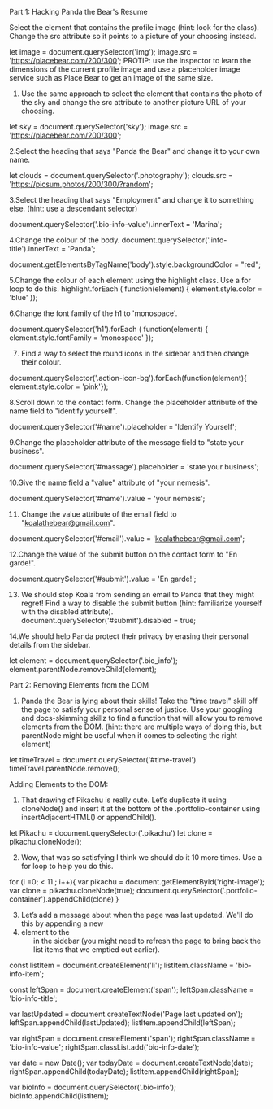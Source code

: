 Part 1: Hacking Panda the Bear's Resume

Select the element that contains the profile image (hint: look for the class). Change the src attribute so it points to a picture of your choosing instead.

let image = document.querySelector('img');
image.src = 'https://placebear.com/200/300';
PROTIP: use the inspector to learn the dimensions of the current profile image and use a placeholder image service such as Place Bear to get an image of the same size.

1. Use the same approach to select the element that contains the photo of the sky and change the src attribute to another picture URL of your choosing.

let sky = document.querySelector('sky');
image.src = 'https://placebear.com/200/300';

2.Select the heading that says "Panda the Bear" and change it to your own name.

let clouds = document.querySelector('.photography');
clouds.src = 'https://picsum.photos/200/300/?random';

3.Select the heading that says "Employment" and change it to something else. (hint: use a descendant selector)

document.querySelector('.bio-info-value').innerText = 'Marina';

4.Change the colour of the body.
document.querySelector('.info-title').innerText = 'Panda';

document.getElementsByTagName('body').style.backgroundColor = "red";

5.Change the colour of each element using the highlight class. Use a for loop to do this.
highlight.forEach ( function(element) {
    element.style.color = 'blue' });

6.Change the font family of the h1 to 'monospace'.

document.querySelector('h1').forEach ( function(element) {
    element.style.fontFamily = 'monospace' });

7. Find a way to select the round icons in the sidebar and then change their colour.

document.querySelector('.action-icon-bg').forEach(function(element){
  element.style.color = 'pink'});

8.Scroll down to the contact form. Change the placeholder attribute of the name field to "identify yourself".

document.querySelector('#name').placeholder = 'Identify Yourself';

9.Change the placeholder attribute of the message field to "state your business".

document.querySelector('#massage').placeholder = 'state your business';

10.Give the name field a "value" attribute of "your nemesis".

document.querySelector('#name').value = 'your nemesis';

11. Change the value attribute of the email field to "koalathebear@gmail.com".

document.querySelector('#email').value = 'koalathebear@gmail.com';

12.Change the value of the submit button on the contact form to "En garde!".

document.querySelector('#submit').value = 'En garde!';

13. We should stop Koala from sending an email to Panda that they might regret! Find a way to disable the submit button (hint: familiarize yourself with the disabled attribute).
document.querySelector('#submit').disabled = true;

14.We should help Panda protect their privacy by erasing their personal details from the sidebar.

let element = document.querySelector('.bio_info');
element.parentNode.removeChild(element);

Part 2:
Removing Elements from the DOM

1. Panda the Bear is lying about their skills! Take the "time travel" skill off the page to satisfy your personal sense of justice. Use your googling and docs-skimming skillz to find a function that will allow you to remove elements from the DOM. (hint: there are multiple ways of doing this, but parentNode might be useful when it comes to selecting the right element)

let timeTravel = document.querySelector('#time-travel')
timeTravel.parentNode.remove();

Adding Elements to the DOM:

1. That drawing of Pikachu is really cute. Let’s duplicate it using cloneNode() and insert it at the bottom of the .portfolio-container using insertAdjacentHTML() or appendChild().

let Pikachu = document.querySelector('.pikachu')
let clone = pikachu.cloneNode();

2. Wow, that was so satisfying I think we should do it 10 more times. Use a for loop to help you do this.

for (i =0;  < 11 ; i++){ var pikachu = document.getElementById('right-image');
var clone = pikachu.cloneNode(true); document.querySelector('.portfolio-container').appendChild(clone) }

3. Let’s add a message about when the page was last updated. We'll do this by appending a new <li> element to the <ul> in the sidebar (you might need to refresh the page to bring back the list items that we emptied out earlier).

const listItem = document.createElement('li');
listItem.className = 'bio-info-item';

const leftSpan = document.createElement('span');
leftSpan.className = 'bio-info-title';

var lastUpdated = document.createTextNode('Page last updated on');
leftSpan.appendChild(lastUpdated);
listItem.appendChild(leftSpan);

var rightSpan = document.createElement('span');
rightSpan.className = 'bio-info-value';
rightSpan.classList.add('bio-info-date');

var date = new Date();
var todayDate = document.createTextNode(date);
rightSpan.appendChild(todayDate);
listItem.appendChild(rightSpan);

var bioInfo = document.querySelector('.bio-info');
bioInfo.appendChild(listItem);
